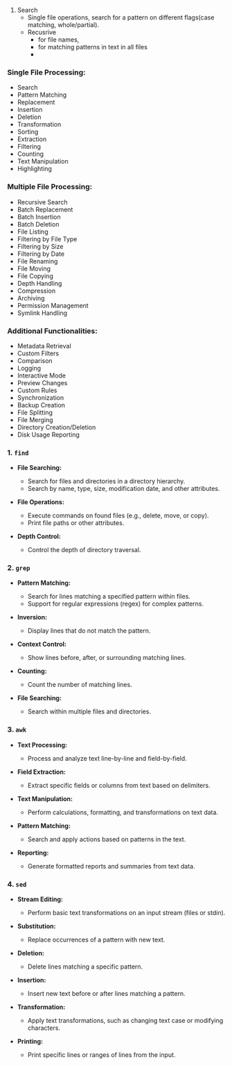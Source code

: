 1. Search
    * Single file operations, search for a pattern on different flags(case matching, whole/partial). 
    * Recusrive
        - for file names, 
        - for matching patterns in text in all files 
        - 
### **Single File Processing:**

- Search
- Pattern Matching
- Replacement
- Insertion
- Deletion
- Transformation
- Sorting
- Extraction
- Filtering
- Counting
- Text Manipulation
- Highlighting

### **Multiple File Processing:**
- Recursive Search
- Batch Replacement
- Batch Insertion
- Batch Deletion
- File Listing
- Filtering by File Type
- Filtering by Size
- Filtering by Date
- File Renaming
- File Moving
- File Copying
- Depth Handling
- Compression
- Archiving
- Permission Management
- Symlink Handling

### **Additional Functionalities:**
- Metadata Retrieval
- Custom Filters
- Comparison
- Logging
- Interactive Mode
- Preview Changes
- Custom Rules
- Synchronization
- Backup Creation
- File Splitting
- File Merging
- Directory Creation/Deletion
- Disk Usage Reporting


### **1. `find`**

- **File Searching:**
  - Search for files and directories in a directory hierarchy.
  - Search by name, type, size, modification date, and other attributes.
  
- **File Operations:**
  - Execute commands on found files (e.g., delete, move, or copy).
  - Print file paths or other attributes.

- **Depth Control:**
  - Control the depth of directory traversal.

### **2. `grep`**

- **Pattern Matching:**
  - Search for lines matching a specified pattern within files.
  - Support for regular expressions (regex) for complex patterns.

- **Inversion:**
  - Display lines that do not match the pattern.

- **Context Control:**
  - Show lines before, after, or surrounding matching lines.

- **Counting:**
  - Count the number of matching lines.

- **File Searching:**
  - Search within multiple files and directories.

### **3. `awk`**

- **Text Processing:**
  - Process and analyze text line-by-line and field-by-field.
  
- **Field Extraction:**
  - Extract specific fields or columns from text based on delimiters.

- **Text Manipulation:**
  - Perform calculations, formatting, and transformations on text data.

- **Pattern Matching:**
  - Search and apply actions based on patterns in the text.

- **Reporting:**
  - Generate formatted reports and summaries from text data.

### **4. `sed`**

- **Stream Editing:**
  - Perform basic text transformations on an input stream (files or stdin).
  
- **Substitution:**
  - Replace occurrences of a pattern with new text.

- **Deletion:**
  - Delete lines matching a specific pattern.

- **Insertion:**
  - Insert new text before or after lines matching a pattern.

- **Transformation:**
  - Apply text transformations, such as changing text case or modifying characters.

- **Printing:**
  - Print specific lines or ranges of lines from the input.
